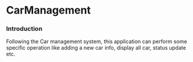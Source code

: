 # CarManagement

### Introduction
Following the Car management system, this application can perform some specific operation like adding a new car info, display all car, status update etc.

